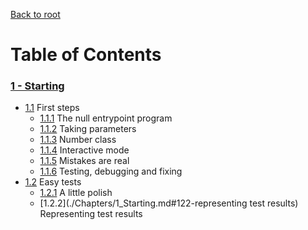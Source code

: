 [Back to root](../README.md)

# Table of Contents

### [1 - Starting](./Chapters/1_Starting.md)
* [1.1](./Chapters/1_Starting.md#11-first-steps) First steps
   * [1.1.1](./Chapters/1_Starting.md#111-the-null-entrypoint-program) The null entrypoint program
   * [1.1.2](./Chapters/1_Starting.md#112-taking-parameters) Taking parameters
   * [1.1.3](./Chapters/1_Starting.md#113-number-class) Number class
   * [1.1.4](./Chapters/1_Starting.md#114-interactive-mode) Interactive mode
   * [1.1.5](./Chapters/1_Starting.md#115-mistakes-are-real) Mistakes are real
   * [1.1.6](./Chapters/1_Starting.md#116-testing-debugging-and-fixing) Testing, debugging and fixing
* [1.2](./Chapters/1_Starting.md#12-easy-tests) Easy tests
   * [1.2.1](./Chapters/1_Starting.md#121-a-little-polish) A little polish
   * [1.2.2](./Chapters/1_Starting.md#122-representing test results) Representing test results